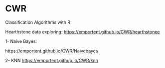 # CWR
Classification Algorithms with R


Hearthstone data exploring: https://emportent.github.io/CWR/hearthstonee

1- Naive Bayes: 

https://emportent.github.io/CWR/Naivebayes

2- KNN 
https://emportent.github.io/CWR/knn
